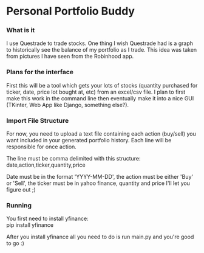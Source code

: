 # Personal Portfolio Buddy #

### What is it ###
I use Questrade to trade stocks. One thing I wish Questrade had is a graph to historically see the balance of my portfolio as I
trade. This idea was taken from pictures I have seen from the Robinhood app.

### Plans for the interface ###
First this will be a tool which gets your lots of stocks (quantity purchased for ticker, date, price lot bought at, etc) from an excel/csv file. I plan to first
make this work in the command line then eventually make it into a nice GUI (TKinter, Web App like Django, something else?).

### Import File Structure ###
For now, you need to upload a text file containing each action (buy/sell) you want included in your generated portfolio history. Each line will be responsible for once action.

The line must be comma delimited with this structure:
<br>date,action,ticker,quantity,price

Date must be in the format 'YYYY-MM-DD', the action must be either 'Buy' or 'Sell', the ticker must be in yahoo finance, quantity and price I'll let you figure out ;)

### Running ###

You first need to install yfinance: <br>
pip install yfinance

After you install yfinance all you need to do is run main.py and you're good to go :)